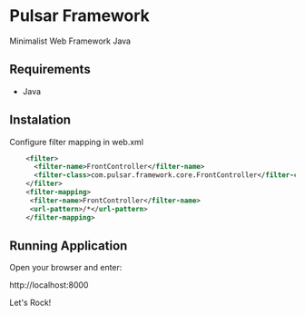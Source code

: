 Pulsar Framework
================

Minimalist Web Framework Java

Requirements
------------

 - Java 

Instalation
-----------
Configure filter mapping in web.xml

```xml
    <filter>
      <filter-name>FrontController</filter-name>
      <filter-class>com.pulsar.framework.core.FrontController</filter-class>
    </filter>
    <filter-mapping>
     <filter-name>FrontController</filter-name>
     <url-pattern>/*</url-pattern>
    </filter-mapping>
```

Running Application
-------------------

Open your browser and enter:

  http://localhost:8000

Let's Rock!